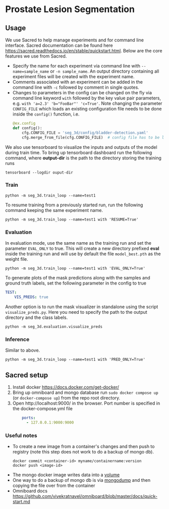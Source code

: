 # Prostate Lesion Segmentation

## Usage
We use Sacred to help manage experiments and for command line interface. Sacred documentation can be found
here https://sacred.readthedocs.io/en/stable/quickstart.html. Below are the core features we use from Sacred.
- Specify the name for each experiment via command line with `--name=sample_name` or `-n sample_name`.
An output directory containing all experiment files will be created with the experiment name.
- Comments associated with an experiment can be added in the command line with `-c` followed by
comment in single quotes.
- Changes to parameters in the config can be changed on the fly via command line keyword `with` followed
by the key value pair parameters, e.g. `with 'a=2.3' 'b="FooBar"' 'c=True'`. Note changing the parameter `CONFIG_FILE`
which loads an existing configuration file needs to be done inside the `config()` function, i.e.
    ```python
    @ex.config
    def config():
        cfg.CONFIG_FILE = 'seg_3d/config/bladder-detection.yaml'
        cfg.merge_from_file(cfg.CONFIG_FILE)  # config file has to be loaded here!
    ```

We also use tensorboard to visualize the inputs and outputs of the model during train time. To bring up tensorboard
dashboard run the following command, where **output-dir** is the path to the directory storing the training runs
```shell
tensorboard --logdir ouput-dir
```

### Train
```shell
python -m seg_3d.train_loop --name=test1
```

To resume training from a previously started run, run the following command keeping the same experiment name.
```shell
python -m seg_3d.train_loop --name=test1 with 'RESUME=True'
```

### Evaluation
In evaluation mode, use the same name as the training run and set the parameter `EVAL_ONLY` to true.
This will create a new directory prefixed **eval** inside the training run and will use by default
the file `model_best.pth` as the weight file.
```shell
python -m seg_3d.train_loop --name=test1 with 'EVAL_ONLY=True'
```

To generate plots of the mask predictions along with the samples and ground truth labels, set the following
parameter in the config to true
```yaml
TEST:
    VIS_PREDS: true
```
Another option is to run the mask visualizer in standalone using the script `visualize_preds.py`.
Here you need to specify the path to the output directory and the class labels.
```shell
python -m seg_3d.evaluation.visualize_preds
```

### Inference
Similar to above.
```shell
python -m seg_3d.train_loop --name=test1 with 'PRED_ONLY=True'
```

## Sacred setup
1. Install docker https://docs.docker.com/get-docker/
2. Bring up omniboard and mongo database run `sudo docker compose up` (or `docker-compose up`) from the repo root directory.
3. Open http://localhost:9000/ in the browser. Port number is specified in the docker-compose.yml file
    ```yaml
        ports:
          - 127.0.0.1:9000:9000
    ```

### Useful notes
- To create a new image from a container's changes and then push to registry (note this step does not work
to do a backup of mongo db).
    ```shell
    docker commit <container-id> myname/containername:version
    docker push <image-id>
    ```
- The mongo docker image writes data into a [volume](https://docs.docker.com/storage/volumes/)
- One way to do a backup of mongo db is via [mongodump](https://www.mongodb.com/docs/database-tools/mongodump/)
and then copying the file over from the container
- Omniboard docs https://github.com/vivekratnavel/omniboard/blob/master/docs/quick-start.md 
